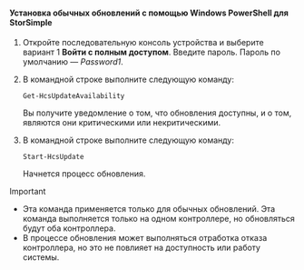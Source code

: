 <!--author=SharS last changed: 11/18/16-->

#### <a name="to-install-regular-updates-via-windows-powershell-for-storsimple"></a>Установка обычных обновлений с помощью Windows PowerShell для StorSimple
1. Откройте последовательную консоль устройства и выберите вариант 1 **Войти с полным доступом**. Введите пароль. Пароль по умолчанию — *Password1*. 
2. В командной строке выполните следующую команду:
   
     `Get-HcsUpdateAvailability`
   
    Вы получите уведомление о том, что обновления доступны, и о том, являются они критическими или некритическими.
3. В командной строке выполните следующую команду:
   
     `Start-HcsUpdate`
   
    Начнется процесс обновления.

> [!IMPORTANT]
> * Эта команда применяется только для обычных обновлений. Эта команда выполняется только на одном контроллере, но обновляться будут оба контроллера. 
> * В процессе обновления может выполняться отработка отказа контроллера, но это не повлияет на доступность или работу системы.
> 
> 



<!--HONumber=Nov16_HO3-->


